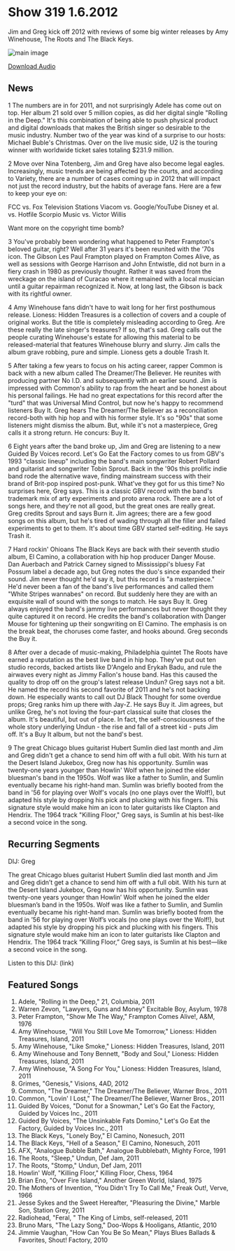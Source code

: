 # Show 319 1.6.2012
Jim and Greg kick off 2012 with reviews of some big winter releases by Amy Winehouse, The Roots and The Black Keys.

![main image](http://www.soundopinions.org/images/2010/recordreviews.jpg)

[Download Audio](http://audio.soundopinions.org/streams/2012/01/so_20120106.m3u)

## News
1 The numbers are in for 2011, and not surprisingly Adele has come out on top. Her album 21 sold over 5 million copies, as did her digital single "Rolling in the Deep." It's this combination of being able to push physical product and digital downloads that makes the British singer so desirable to the music industry. Number two of the year was kind of a surprise to our hosts: Michael Buble's Christmas. Over on the live music side, U2 is the touring winner with worldwide ticket sales totaling $231.9 million.

2 Move over Nina Totenberg, Jim and Greg have also become legal eagles. Increasingly, music trends are being affected by the courts, and according to Variety, there are a number of cases coming up in 2012 that will impact not just the record industry, but the habits of average fans. Here are a few to keep your eye on:

FCC vs. Fox Television Stations
Viacom vs. Google/YouTube
Disney et al. vs. Hotfile
Scorpio Music vs. Victor Willis

Want more on the copyright time bomb?

3 You've probably been wondering what happened to Peter Frampton's beloved guitar, right? Well after 31 years it's been reunited with the '70s icon. The Gibson Les Paul Frampton played on Frampton Comes Alive, as well as sessions with George Harrison and John Entwistle, did not burn in a fiery crash in 1980 as previously thought. Rather it was saved from the wreckage on the island of Curacao where it remained with a local musician until a guitar repairman recognized it. Now, at long last, the Gibson is back with its rightful owner.

4 Amy Winehouse fans didn't have to wait long for her first posthumous release. Lioness: Hidden Treasures is a collection of covers and a couple of original works. But the title is completely misleading according to Greg. Are these really the late singer's treasures? If so, that's sad. Greg calls out the people curating Winehouse's estate for allowing this material to be released-material that features Winehouse blurry and slurry. Jim calls the album grave robbing, pure and simple. Lioness gets a double Trash It.

5 After taking a few years to focus on his acting career, rapper Common is back with a new album called The Dreamer/The Believer. He reunites with producing partner No I.D. and subsequently with an earlier sound. Jim is impressed with Common's ability to rap from the heart and be honest about his personal failings. He had no great expectations for this record after the "turd" that was Universal Mind Control, but now he's happy to recommend listeners Buy It. Greg hears The Dreamer/The Believer as a reconciliation record-both with hip hop and with his former style. It's so "90s" that some listeners might dismiss the album. But, while it's not a masterpiece, Greg calls it a strong return. He concurs: Buy It.

6 Eight years after the band broke up, Jim and Greg are listening to a new Guided By Voices record. Let's Go Eat the Factory comes to us from GBV's 1993 "classic lineup" including the band's main songwriter Robert Pollard and guitarist and songwriter Tobin Sprout. Back in the '90s this prolific indie band rode the alternative wave, finding mainstream success with their brand of Brit-pop inspired post-punk. What've they got for us this time? No surprises here, Greg says. This is a classic GBV record with the band's trademark mix of arty experiments and proto arena rock. There are a lot of songs here, and they're not all good, but the great ones are really great. Greg credits Sprout and says Burn it. Jim agrees; there are a few good songs on this album, but he's tired of wading through all the filler and failed experiments to get to them. It's about time GBV started self-editing. He says Trash it.

7 Hard rockin' Ohioans The Black Keys are back with their seventh studio album, El Camino, a collaboration with hip hop producer Danger Mouse. Dan Auerbach and Patrick Carney signed to Mississippi's bluesy Fat Possum label a decade ago, but Greg notes the duo's since expanded their sound. Jim never thought he'd say it, but this record is "a masterpiece." He'd never been a fan of the band's live performances and called them "White Stripes wannabes" on record. But suddenly here they are with an exquisite wall of sound with the songs to match. He says Buy It. Greg always enjoyed the band's jammy live performances but never thought they quite captured it on record. He credits the band's collaboration with Danger Mouse for tightening up their songwriting on El Camino. The emphasis is on the break beat, the choruses come faster, and hooks abound. Greg seconds the Buy it.

8 After over a decade of music-making, Philadelphia quintet The Roots have earned a reputation as the best live band in hip hop. They've put out ten studio records, backed artists like D'Angelo and Erykah Badu, and rule the airwaves every night as Jimmy Fallon's house band. Has this caused the quality to drop off on the group's latest release Undun? Greg says not a bit. He named the record his second favorite of 2011 and he's not backing down. He especially wants to call out DJ Black Thought for some overdue props; Greg ranks him up there with Jay-Z. He says Buy it. Jim agrees, but unlike Greg, he's not loving the four-part classical suite that closes the album. It's beautiful, but out of place. In fact, the self-consciousness of the whole story underlying Undun - the rise and fall of a street kid - puts Jim off. It's a Buy It album, but not the band's best.

9 The great Chicago blues guitarist Hubert Sumlin died last month and Jim and Greg didn't get a chance to send him off with a full obit. With his turn at the Desert Island Jukebox, Greg now has his opportunity. Sumlin was twenty-one years younger than Howlin' Wolf when he joined the elder bluesman's band in the 1950s. Wolf was like a father to Sumlin, and Sumlin eventually became his right-hand man. Sumlin was briefly booted from the band in '56 for playing over Wolf's vocals (no one plays over the Wolf!), but adapted his style by dropping his pick and plucking with his fingers. This signature style would make him an icon to later guitarists like Clapton and Hendrix. The 1964 track "Killing Floor," Greg says, is Sumlin at his best-like a second voice in the song. 

## Recurring Segments
DIJ: Greg

The great Chicago blues guitarist Hubert Sumlin died last month and Jim and Greg didn’t get a chance to send him off with a full obit. With his turn at the Desert Island Jukebox, Greg now has his opportunity. Sumlin was twenty-one years younger than Howlin’ Wolf when he joined the elder bluesman’s band in the 1950s. Wolf was like a father to Sumlin, and Sumlin eventually became his right-hand man. Sumlin was briefly booted from the band in ’56 for playing over Wolf’s vocals (no one plays over the Wolf!), but adapted his style by dropping his pick and plucking with his fingers. This signature style would make him an icon to later guitarists like Clapton and Hendrix. The 1964 track “Killing Floor,” Greg says, is Sumlin at his best—like a second voice in the song.

Listen to this DIJ: (link)

## Featured Songs
1. Adele, "Rolling in the Deep," 21, Columbia, 2011
2. Warren Zevon, "Lawyers, Guns and Money" Excitable Boy, Asylum, 1978
3. Peter Frampton, "Show Me The Way," Frampton Comes Alive!, A&M, 1976
4. Amy Winehouse, "Will You Still Love Me Tomorrow," Lioness: Hidden Treasures, Island, 2011
5. Amy Winehouse, "Like Smoke," Lioness: Hidden Treasures, Island, 2011
6. Amy Winehouse and Tony Bennett, "Body and Soul," Lioness: Hidden Treasures, Island, 2011
7. Amy Winehouse, "A Song For You," Lioness: Hidden Treasures, Island, 2011
8. Grimes, "Genesis," Visions, 4AD, 2012
9. Common, "The Dreamer," The Dreamer/The Believer, Warner Bros., 2011
10. Common, "Lovin' I Lost," The Dreamer/The Believer, Warner Bros., 2011
11. Guided By Voices, "Donut for a Snowman," Let's Go Eat the Factory, Guided by Voices Inc., 2011
12. Guided By Voices, "The Unsinkable Fats Domino," Let's Go Eat the Factory, Guided by Voices Inc., 2011
13. The Black Keys, "Lonely Boy," El Camino, Nonesuch, 2011
14. The Black Keys, "Hell of a Season," El Camino, Nonesuch, 2011
15. AFX, "Analogue Bubble Bath," Analogue Bubblebath, Mighty Force, 1991
16. The Roots, "Sleep," Undun, Def Jam, 2011
17. The Roots, "Stomp," Undun, Def Jam, 2011
18. Howlin' Wolf, "Killing Floor," Killing Floor, Chess, 1964
19. Brian Eno, "Over Fire Island," Another Green World, Island, 1975
20. The Mothers of Invention, "You Didn't Try To Call Me," Freak Out!, Verve, 1966
21. Jesse Sykes and the Sweet Hereafter, "Pleasuring the Divine," Marble Son, Station Grey, 2011
22. Radiohead, "Feral, " The King of Limbs, self-released, 2011
23. Bruno Mars, "The Lazy Song," Doo-Wops & Hooligans, Atlantic, 2010
24. Jimmie Vaughan, "How Can You Be So Mean," Plays Blues Ballads & Favorites, Shout! Factory, 2010
